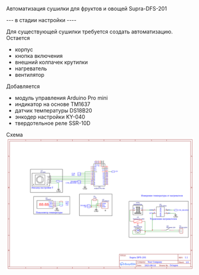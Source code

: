 Автоматизация сушилки для фруктов и овощей Supra-DFS-201

--- в стадии настройки  ----

Для существующей сушилки требуется создать автоматизацию. 
Остается 
 - корпус
 - кнопка включения
 - внешний колпачек крутилки
 - нагреватель
 - вентилятор
 
 Добавляется
  - модуль управления Arduino Pro mini
  - индикатор на основе TM1637
  - датчик температуры DS18B20
  - энкодер настройки KY-040
  - твердотельное реле SSR-10D
  
  Схема
![Схема](https://raw.githubusercontent.com/Octagon80/fruitsDehydration/main/Schematic1.png  "Схема")
